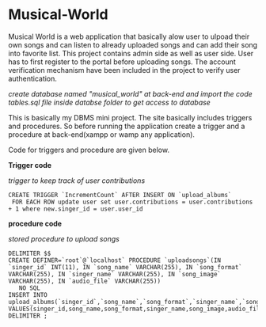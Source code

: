 # Musical-World
Musical World is a web application that basically alow user to ulpoad their own songs and can listen to already uploaded songs and can add their song into favorite list.
This project contains admin side as well as user side.
User has to first register to the portal before uploading songs.
The account verification mechanism have been included in the project to verify user authentication.

*create database named "musical_world" at back-end and import the code tables.sql file inside databse folder to get access to database*

This is basically my DBMS mini project.
The site basically includes triggers and procedures.
So before running the application create a trigger and a procedure at back-end(xampp or wamp any application).

Code for triggers and procedure are given below.

****Trigger code****

*trigger to keep track of user contributions*
```mysql
CREATE TRIGGER `IncrementCount` AFTER INSERT ON `upload_albums`
 FOR EACH ROW update user set user.contributions = user.contributions + 1 where new.singer_id = user.user_id
 ```
 ****procedure code****
 
 *stored procedure to upload songs*
 ```mysql
 DELIMITER $$
CREATE DEFINER=`root`@`localhost` PROCEDURE `uploadsongs`(IN `singer_id` INT(11), IN `song_name` VARCHAR(255), IN `song_format` VARCHAR(255), IN `singer_name` VARCHAR(255), IN `song_image` VARCHAR(255), IN `audio_file` VARCHAR(255))
    NO SQL
INSERT INTO upload_albums(`singer_id`,`song_name`,`song_format`,`singer_name`,`song_image`,`audio_file`) VALUES(singer_id,song_name,song_format,singer_name,song_image,audio_file)$$
DELIMITER ;
```
```

